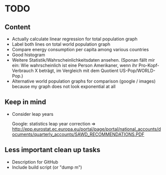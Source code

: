 TODO
====

Content
-------

- Actually calculate linear regression for total population graph
- Label both lines on total world population graph
- Compare energy consumption per capita among various countries
- Good histogram
- Weitere Statistik/Wahrscheinlichkeitsdaten ansehen. (Sponan fällt mir
    ein: Wie wahrscheinlich ist eine Person Amerikaner, wenn ihr
    Pro-Kopf-Verbrauch X beträgt, im Vergleich mit dem Quotient
    US-Pop/WORLD-Pop.)
- Alternative world population graphs for comparison (google / images) because my graph does not look exponential at all


Keep in mind
------------

- Consider leap years

    Google: statistics leap year correction
    => http://epp.eurostat.ec.europa.eu/portal/page/portal/national_accounts/documents/quarterly_accounts/SAWD_RECOMMENDATIONS.PDF


Less important clean up tasks
-----------------------------

- Description for GitHub
- Include build script (or "dump m")

